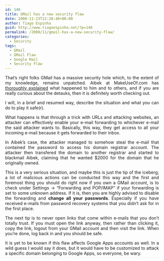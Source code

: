 ```yaml
---
id: 146
title: GMail has a new security flaw
date: 2008-11-23T12:20:40+00:00
author: Tiago Espinha
guid: http://www.tiagoespinha.net/?p=146
permalink: /2008/11/gmail-has-a-new-security-flaw/
categories:
  - Security
tags:
  - GMail
  - GMail Flaw
  - Google Mail
  - Security Flaw
---
```

<p style="text-align: justify;">
  That&#8217;s right folks GMail has a massive security hole which, to the extent of my knowledge, remains unpatched. Aibek at MakeUseOf.com has <a href="http://www.makeuseof.com/tag/breaking-gmail-security-flaw-more-domains-get-stollen/" target="_blank">thoroughly explained</a> what happened to him and to others, and if you are really curious about the detauks, then it is definitely worth checking out.
</p>

<p style="text-align: justify;">
  I will, in a brief and resumed way, describe the situation and what you can do to play it safe(r).
</p>

<p style="text-align: justify;">
  What happens is that through a trick with URLs and attacking websites, an attacker can effectively enable your e-mail forwarding to whichever e-mail the said attacker wants to. Basically, this way, they get access to all your incoming e-mail because it gets forwarded to their inbox.
</p>

<p style="text-align: justify;">
  In Aibek&#8217;s case, the attacker managed to somehow steal the e-mail that contained the password to access his domain registrar account. The attacker then transfered the domain to another registrar and started to blackmail Aibek, claiming that he wanted $2000 for the domain that he originally owned.
</p>

<p style="text-align: justify;">
  This is a very serious situation, and maybe this is just the tip of the iceberg; a lot of malicious actions can be conducted this way and the first and foremost thing you should do right now if you own a GMail account, is to check under Settings -> &#8220;Forwarding and POP/IMAP&#8221; if your forwarding is set to some unknown address. If it is, then you are highly advised to disable the forwarding and <strong>change all your passwords</strong>. Especially if you have received e-mails from password recovery systems that you didn&#8217;t ask for in the first place.
</p>

<p style="text-align: justify;">
  The next tip is to never open links that come within e-mails that you don&#8217;t totally trust. If you must open the link anyway, then rather than clicking it, copy the link, logout from your GMail account and then visit the link. When you&#8217;re done, log back in and you should be safe.
</p>

<p style="text-align: justify;">
  It is yet to be known if this flaw affects Google Apps accounts as well. In a wild guess I would say it does, but it would have to be customized to attack a specific domain belonging to Google Apps, so everyone, be wary.
</p>